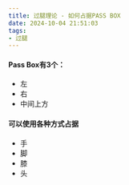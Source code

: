 ```yaml
---
title: 过腿理论 - 如何占据PASS BOX
date: 2024-10-04 21:51:03
tags:
- 过腿
---
```




#### Pass Box有3个：

- 左
- 右
- 中间上方



#### 可以使用各种方式占据

- 手
- 脚
- 膝
- 头
